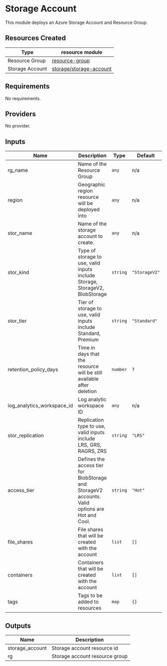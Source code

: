 #  Storage Account

This module deploys an Azure Storage Account and Resource Group.

## Resources Created

| Type     | resource module     |
|----------|------------|
| Resource Group | [resource-group](../../resource-modules/resource-group/README.md)|
| Storage Account | [storage/storage-account](../../resource-modules/storage/storage-account/README.md)|

## Requirements

No requirements.

## Providers

No provider.

## Inputs

| Name | Description | Type | Default | Required |
|------|-------------|------|---------|:--------:|
| rg\_name | Name of the Resource Group | `any` | n/a | yes |
| region | Geographic region resource will be deployed into | `any` | n/a | yes |
| stor\_name | Name of the storage account to create. | `any` | n/a | yes |
| stor\_kind | Type of storage to use, valid inputs include Storage, StorageV2, BlobStorage | `string` | `"StorageV2"` | no |
| stor\_tier | Tier of storage to use, valid inputs include Standard, Premium | `string` | `"Standard"` | no |
| retention\_policy\_days | Time in days that the resource will be still available after deletion | `number` | `7` | no |
| log\_analytics\_workspace\_id | Log analytic workspace ID | `any` | n/a | yes |
| stor\_replication | Replication type to use, valid inputs include LRS, GRS, RAGRS, ZRS | `string` | `"LRS"` | no |
| access\_tier | Defines the access tier for BlobStorage and StorageV2 accounts. Valid options are Hot and Cool. | `string` | `"Hot"` | no |
| file\_shares | File shares that will be created with the account | `list` | `[]` | no |
| containers | Containers that will be created with the account | `list` | `[]` | no |
| tags | Tags to be added to resources | `map` | `{}` | no |

## Outputs

| Name | Description |
|------|-------------|
| storage\_account | Storage account resource id |
| rg | Storage account resource group |

